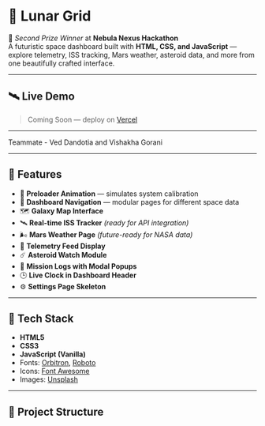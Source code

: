 # 🌌 Lunar Grid

🚀 *Second Prize Winner* at **Nebula Nexus Hackathon**  
A futuristic space dashboard built with **HTML, CSS, and JavaScript** — explore telemetry, ISS tracking, Mars weather, asteroid data, and more from one beautifully crafted interface.

---

## 🛰️ Live Demo

> Coming Soon — deploy on [Vercel](https://lunar-grid-phi.vercel.app/) 

---

Teammate - Ved Dandotia and Vishakha Gorani


---

## 🧠 Features

- 🔧 **Preloader Animation** — simulates system calibration
- 🌌 **Dashboard Navigation** — modular pages for different space data
- 🗺️ **Galaxy Map Interface**
- 🛰️ **Real-time ISS Tracker** *(ready for API integration)*
- 🌬️ **Mars Weather Page** *(future-ready for NASA data)*
- 📡 **Telemetry Feed Display**
- ☄️ **Asteroid Watch Module**
- 📓 **Mission Logs with Modal Popups**
- 🕒 **Live Clock in Dashboard Header**
- ⚙️ **Settings Page Skeleton**

---

## 🔧 Tech Stack

- **HTML5**  
- **CSS3**  
- **JavaScript (Vanilla)**  
- Fonts: [Orbitron](https://fonts.google.com/specimen/Orbitron), [Roboto](https://fonts.google.com/specimen/Roboto)  
- Icons: [Font Awesome](https://fontawesome.com/)  
- Images: [Unsplash](https://unsplash.com/)

---

## 📁 Project Structure


